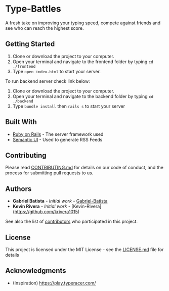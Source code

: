 # Type-Battles

A fresh take on improving your typing speed, compete against friends and see who can reach the highest score. 

## Getting Started

1. Clone or download the project to your computer.
2. Open your terminal and navigate to the frontend folder by typing `cd ./frontend` 
3. Type `open index.html` to start your server.

To run backend server check link below:

1. Clone or download the project to your computer.
2. Open your terminal and navigate to the backend folder by typing `cd ./backend` 
3. Type `bundle install` then `rails s` to start your server

## Built With

* [Ruby on Rails](https://rubyonrails.org/) - The server framework used
* [Semantic UI](https://react.semantic-ui.com/) - Used to generate RSS Feeds

## Contributing

Please read [CONTRIBUTING.md](https://gist.github.com/PurpleBooth/b24679402957c63ec426) for details on our code of conduct, and the process for submitting pull requests to us.

## Authors

* **Gabriel Batista** - *Initial work* - [Gabriel-Batista](https://github.com/Gabriel-Batista)
* **Kevin Rivera** - *Initial work* - [Kevin-Rivera] (https://github.com/krivera1015)

See also the list of [contributors](https://github.com/your/project/contributors) who participated in this project.

## License

This project is licensed under the MIT License - see the [LICENSE.md](LICENSE.md) file for details

## Acknowledgments

* (Inspiration) https://play.typeracer.com/

